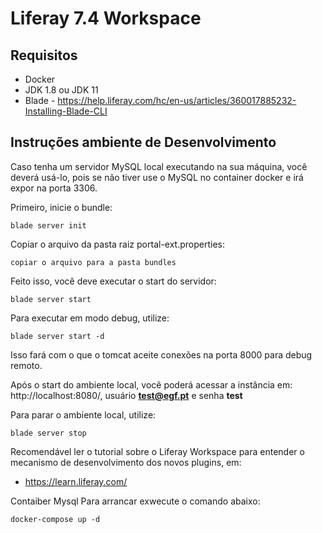 # Liferay 7.4 Workspace


## Requisitos

*  Docker
*  JDK 1.8 ou JDK 11
*  Blade - https://help.liferay.com/hc/en-us/articles/360017885232-Installing-Blade-CLI

## Instruções ambiente de Desenvolvimento

Caso tenha um servidor MySQL local executando na sua máquina, você deverá usá-lo, pois se não tiver use o MySQL no container docker e irá expor na porta 3306.

Primeiro, inicie o bundle:

```
blade server init
```

Copiar o arquivo da pasta raiz portal-ext.properties:

```
copiar o arquivo para a pasta bundles
```


Feito isso, você deve executar o start do servidor:

```
blade server start
```

Para executar em modo debug, utilize:

```
blade server start -d
```

Isso fará com o que o tomcat aceite conexões na porta 8000 para debug remoto.

Após o start do ambiente local, você poderá acessar a instância em: http://localhost:8080/, usuário **test@egf.pt** e senha **test**

Para parar o ambiente local, utilize:

```
blade server stop
```

Recomendável ler o tutorial sobre o Liferay Workspace para entender o mecanismo de desenvolvimento dos novos plugins, em: 

* https://learn.liferay.com/

Contaiber Mysql
Para arrancar exwecute o comando abaixo:

```
docker-compose up -d

```


